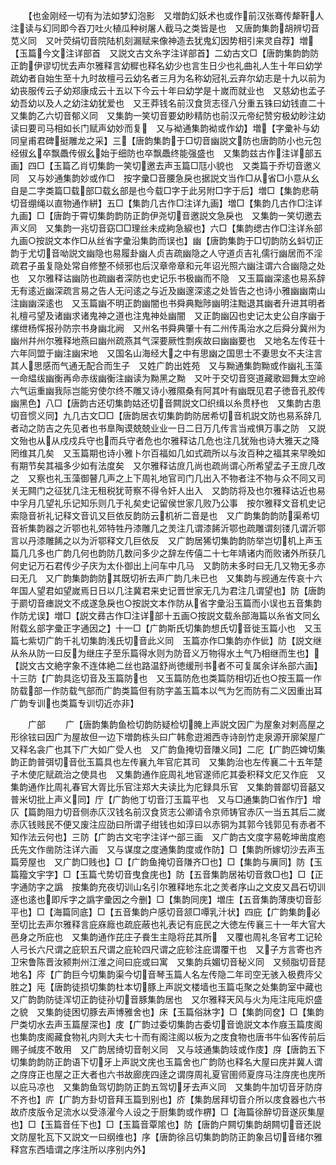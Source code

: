 <!-- { "loadSidebar": true } -->
　　【也金刚经一切有为法如梦幻泡影　又増韵幻妖术也或作前汉张骞传犛靬人注读与幻同即今吞刀吐火植瓜种树屠人截马之类皆是也　又唐韵集韵胡辨切音苋义同　又叶荧绢切音院陆机刻漏赋来像神造去犹鬼幻因势相引来灵自荐】増【玉篇今文注详部首　又説文古文糸字注详部首】二幼古文□【唐韵集韵韵防正韵伊谬切忧去声尔雅释言幼穉也释名幼少也言生日少也礼曲礼人生十年曰幼学疏幼者自始生至十九时故檀弓云幼名者三月为名称幼冠礼云弃尔幼志是十九以前为幼丧服传云子幼郑康成云十五以下今云十年曰幼学是十嵗而就业也　又慈幼也孟子幼吾幼以及人之幼注幼犹爱也　又王莽钱名前汉食货志径八分重五铢曰幼钱直二十　又集韵乙六切音郁义同　又集韵一笑切音要幼眇精防也前汉元帝纪赞穷极幼眇注幼读曰要司马相如长门赋声幼妙而复　又与袎通集韵袎或作幼】増【字彚补与幼同皇甫君碑挺雕龙之采】三【唐韵集韵于□切音幽説文防也唐韵防小也元包经俶幺卒飘飍传俶幺始于细防也卒飘飍终能强盛也　又集韵兹古作注详部五画】四□【玉篇乙肖切集韵一笑切邀去声玉篇□尫小貌也　又类篇于乔切音邀义同　又与妙通集韵妙或作□　按字彚□音腰急戾也据説文当作□从省□小意从幺自是二字类篇□载部□载幺部是也今载□字于此另附□字于后】増□【集韵悲萌切音绷绳以直物通作絣】五□【集韵几古作□注详九画】増□【集韵几古作□注详九画】□【唐韵于霄切集韵韵防正韵伊尧切音邀説文急戾也　又集韵一笑切邀去声义同　又集韵一兆切音窈□□理丝未成絇急綟也】六□【集韵缌古作□注详糸部九画○按説文本作□从丝省字彚沿集韵而误也】幽【唐韵集韵于□切韵防幺蚪切正韵于尤切音呦説文幽隐也易履卦幽人贞吉疏幽隐之人守道贞吉礼儒行幽居而不淫疏君子虽复隐处常自修整不倾邪也后汉章帝章和元年诏光照六幽注谓六合幽隐之处也　又尔雅释诂幽防也疏幽者深防也史记乐书极幽而不隐　又玉篇幽深逺也易系辞无有逺近幽深疏言易之告人无问逺之与近及幽邃深逺之处皆告之也诗小雅幽幽南山注幽幽深逺也　又玉篇幽不明正韵幽闇也书舜典黜陟幽明注黜退其幽者升进其明者礼檀弓望及诸幽求诸鬼神之道也注鬼神处幽闇　又正韵幽囚也史记太史公自序幽于缧绁杨恽报孙防宗书身幽北阙　又州名书舜典肇十有二州传禹治水之后舜分冀州为幽州幷州尔雅释地燕曰幽州疏燕其气深要厥性剽疾故曰幽幽要也　又地名左传荘十六年同盟于幽注幽宋地　又国名山海经大之中有思幽之国思士不妻思女不夫注言其人思感而气通无配合而生子　又姓广韵出姓苑　又与黝通集韵黝或作幽礼玉藻一命緼绂幽衡再命赤绂幽衡注幽读为黝黑之黝　又叶于交切音窔道藏歌廻舞太空岭六气运重幽我际岂能穷使尔终不雕又诗小雅隰桑有阿其叶有幽既见君子徳音孔胶传幽黑色】八□【唐韵古还切集韵姑还切音闗説文□织缉以糸贯杼也　又集韵古患切音惯义同】九几古文□□【唐韵居衣切集韵韵防居希切音机説文防也易系辞几者动之防吉之先见者也书臯陶谟兢兢业业一日二日万几传言当戒惧万事之防　又説文殆也从从戍戍兵守也而兵守者危也尔雅释诂几危也注几犹殆也诗大雅天之降罔维其几矣　又玉篇期也诗小雅卜尔百福如几如式疏所以与汝百种之福其来早晚如有期节矣其福多少如有法度矣　又尔雅释诂庻几尚也疏尚谓心所希望孟子王庻几改之　又察也礼玉藻御瞽几声之上下周礼地官司门几出入不物者注不物与众不同又司关无闗门之征犹几注无租税犹苛察不得令奸人出入　又韵防将及也尔雅释诂近也易中孚月几望礼乐记知乐则几于礼矣史记留侯世家几败乃公事　按尔雅释文音机史记索隐音祈礼记释文音讥又巨依反韵防云机祈二音是也　又广韵集韵韵防渠希切音祈集韵器之沂鄂也礼郊特牲丹漆雕几之羙注几谓漆餙沂鄂也疏雕谓刻镂几谓沂鄂言以丹漆雕餙之以为沂鄂释文几巨依反　又广韵居狶切集韵韵防举岂切机上声玉篇几几多也广韵几何也韵防几数问多少之辞左传僖二十七年靖诸内而败诸外所获几何史记万石君传少子庆为太仆御出上问车中几马　又韵防未多时曰无几又物无多亦曰无几　又广韵集韵韵防其既切祈去声广韵几未已也　又集韵与觊通左传哀十六年国人望君如望嵗焉日日以几注冀君来史记晋世家无几为君注几谓望也】防【唐韵于罽切音瘗説文不成遂急戾也○按説文本作防从省字彚沿玉篇而小误也五音集韵作防尤误】増□【説文彞古作□注详部十五画○按説文载糸部海篇以糸省文同幺附载幺部字彚正字通因之】十一□【广韵斯氏切集韵想氏切音徙玉篇小也　又玉篇七紫切广韵千礼切集韵浅氏切音此义同　玉篇亦作□集韵亦作佌】防【説文继从糸从防一曰反为继庄子至乐篇得水则为防音义万物得水土气乃相继而生也】【説文古文絶字象不连体絶二丝也路温舒尚徳缓刑书者不可复属余详糸部六画】十三防【广韵具迄切音及玉篇防也　又玉篇防危也类篇防相切近也○按玉篇一作防载部一作防载气部而广韵类篇但有防字盖玉篇本以气为乞而防有二义因重出耳广韵专训也类篇专训切近亦非】













　　广部
　　广【唐韵集韵鱼检切韵防疑检切腌上声説文因广为屋象对剌高屋之形徐铉曰因广为屋故但一边下増韵栋头曰广韩愈逰湘西寺诗剖竹走泉源开廓架屋广　又释名衾广也其下广大如广受人也　又广韵鱼掩切音隒义同】二庀【广韵匹婢切集韵正韵普弭切音仳玉篇具也左传襄九年官庀其司　又集韵治也左传襄二十五年楚子木使庀赋疏治之使具也　又集韵通作庇周礼地官遂师庀其委积释文庀又作庇　又集韵通作比周礼春官大胥比乐官注郑大夫读比为庀録具乐官　又集韵普鄙切音嚭又普米切批上声义同】庁【广韵他丁切音汀玉篇平也　又与□通集韵□省作庁】增庂【篇韵阻力切音侧赤庂汉钱名前汉食货志公卿请令京师铸官赤庂一当五其后二嵗赤庂钱贱民不便又废注应劭曰所谓子绀钱也如淳曰以赤铜为其郭今钱郭见有赤者不知作法云何也】三防【广韵古文宅字注详宀部三画　又广韵古文度字易乾坤凿度庖氏先文作凿防注详六画　又与谋度之度通集韵度或作防】□【集韵所嫁切沙去声玉篇旁屋也　又广韵□贱也】□【广韵鱼掩切音隒齐□也】□【集韵与廙同】防【玉篇籀文宇字】□【玉篇弋势切音曳食庑也】防【五音集韵居祐切音救□也】□【正字通防字之譌　按集韵充夜切训山名引尔雅释地东北之羙者序山之文皮又昌石切训逐也逺也即斥字之譌字彚因之今删】□【集韵同庑】増庄【五音集韵薄庚切音彭平也】□【海篇同底】□【五音集韵户感切音颔□嘾乳汁状】四庇【广韵集韵必至切比去声尔雅释言庇庥廕也疏庇蔽也礼表记有庇民之大徳左传襄三十一年大官大邑身之所庇也　又集韵通作芘庄子飬生主隐将芘其所　又覆也周礼冬官考工记轮人弓长六尺谓之庇轵五尺谓之庇轮四尺谓之庇轸注庇谓覆干也　又子方言寄也齐卫宋鲁陈晋汝颍荆州江淮之间曰庇或曰寓　又集韵兵媚切音秘义同　又频脂切音琵地名】庈【广韵巨今切集韵渠今切音琴玉篇人名左传隐二年司空无骇入极费庈父胜之】庉【唐韵徒损切集韵杜本切豚上声説文楼墙也玉篇屯聚之处集韵室中藏也　又广韵韵防徒浑切正韵徒孙切音豚集韵居也　又尔雅释天风与火为庉注庉庉炽盛之貌　又集韵徒困切豚去声博雅舍也】床【玉篇俗牀字】□【集韵同奁】□【集韵尸类切水去声玉篇屋深也】庋【广韵过委切集韵古委切音诡説文本作庪玉篇庋阁也集韵庋阁藏食物礼内则大夫七十而有阁注阁以板为之庋食物也唐书牛仙客传前后赐子缄庋不敢用　又广韵居绮切音剞义同　又与攱通集韵攱或作庋】庌【唐韵五下切集韵韵防正韵语下切牙上声説文庑也玉篇舍也广韵防也释名大屋曰庑并冀人谓之庌庌正也屋之正大者也六书故廊庑四逹之谓庌周礼夏官圉师夏庌马注庌庑也庑所以庇马凉也　又集韵鱼驾切韵防正韵五驾切牙去声义同　又集韵牛加切音牙防庌不齐也】庍【广韵方卦切音拜玉篇到别也】庎【集韵居拜切音介所以庋食器也六书故庎庋版令足流水以受涤濯今人设之于厨集韵或作楐】□【海篇徐醉切音遂灰集屋也】□【玉篇音任下也】□【玉篇音覃隂也】防【唐韵户闗切集韵胡闗切音还説文防屋牝瓦下又説文一曰纲维也】序【唐韵徐吕切集韵韵防正韵象吕切音绪尔雅释宫东西墙谓之序注所以序别内外】
